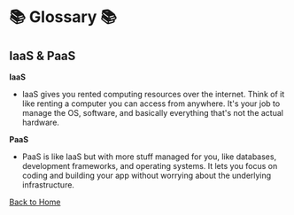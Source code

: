 # 📚 Glossary 📚

## IaaS & PaaS
**IaaS**
+ IaaS gives you rented computing resources over the internet. Think of it like renting a computer you can access from anywhere. It's your job to manage the OS, software, and basically everything that's not the actual hardware.

**PaaS**
+ PaaS is like IaaS but with more stuff managed for you, like databases, development frameworks, and operating systems. It lets you focus on coding and building your app without worrying about the underlying infrastructure.

[Back to Home](index.md)
 